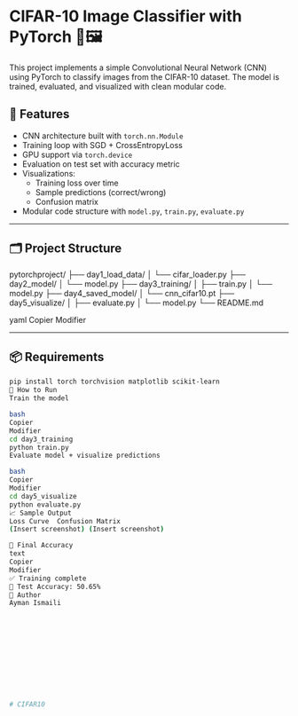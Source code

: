 
# CIFAR-10 Image Classifier with PyTorch 🧠🖼️

This project implements a simple Convolutional Neural Network (CNN) using PyTorch to classify images from the CIFAR-10 dataset. The model is trained, evaluated, and visualized with clean modular code.

## 🚀 Features

- CNN architecture built with `torch.nn.Module`
- Training loop with SGD + CrossEntropyLoss
- GPU support via `torch.device`
- Evaluation on test set with accuracy metric
- Visualizations:
  - Training loss over time
  - Sample predictions (correct/wrong)
  - Confusion matrix
- Modular code structure with `model.py`, `train.py`, `evaluate.py`

---

## 🗂️ Project Structure

pytorchproject/
├── day1_load_data/
│ └── cifar_loader.py
├── day2_model/
│ └── model.py
├── day3_training/
│ ├── train.py
│ └── model.py
├── day4_saved_model/
│ └── cnn_cifar10.pt
├── day5_visualize/
│ ├── evaluate.py
│ └── model.py
└── README.md

yaml
Copier
Modifier

---

## 📦 Requirements

```bash
pip install torch torchvision matplotlib scikit-learn
🏃 How to Run
Train the model

bash
Copier
Modifier
cd day3_training
python train.py
Evaluate model + visualize predictions

bash
Copier
Modifier
cd day5_visualize
python evaluate.py
📈 Sample Output
Loss Curve	Confusion Matrix
(Insert screenshot)	(Insert screenshot)

🎯 Final Accuracy
text
Copier
Modifier
✅ Training complete
🎯 Test Accuracy: 50.65%
📌 Author
Ayman Ismaili












#   C I F A R 1 0  
 